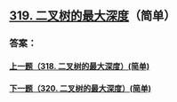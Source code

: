 ## [319. 二叉树的最大深度](https://leetcode-cn.com/problems/merge-two-sorted-lists/)（简单）





### 答案：



#### [上一题（318. 二叉树的最大深度）(简单)](https://github.com/sdwwld/leetCode/blob/master/src/main/java/com/wld/java/leetcode/leetCode0318.md)

#### [下一题（320. 二叉树的最大深度）(简单)](https://github.com/sdwwld/leetCode/blob/master/src/main/java/com/wld/java/leetcode/leetCode0320.md)